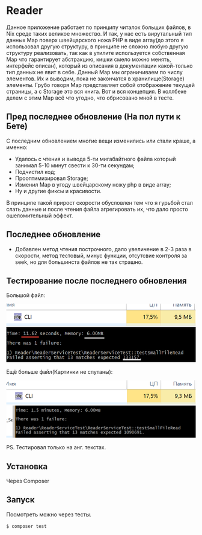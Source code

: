 # Reader

Данное приложение работает по принципу читалок больщих файлов, в Nix среде таких великое множество.
И так, у нас есть вирутальный тип данных Map поверх швейцарского ножа PHP в виде array(до этого я использовал
 другую структуру, в принципе не сложно любую другую структуру реализовать, так как в утилите используется собственная Map что гарантирует абстракцию, кишки смело можно менять, интерфейс описан), который из описания
в документации какой-только тип данных не явит в себе. Данный Map мы ограничиваем по числу элементов.
Их и выводим, пока не закончатся в хранилище(Storage) элементы. Грубо говоря Map представляет собой отображение
текущей страницы, а с Storage это вся книга. Вот и вся концепция. В коллбеке делем с этим Map всё что угодно, что 
обрисовано мной в тесте.

## Пред последнее обновление (На пол пути к Бете)

С последним обновлением многие вещи изменились или стали краше, а именно:
- Удалось с чтения и вывода 5-ти мигабайтного файла который занимал 5-10 минут свести к 30-ти секундам;
- Подчистил код;
- Прооптимизировал Storage;
- Изменил Map в угоду швейцарскому ножу php в виде array;
- Ну и другие фиксы и красивости.

В принципе такой прирост скорости обусловлен тем что я гурьбой стал слать данные и после чтения файла агрегировать
их, что дало просто ошеломительный эффект.

## Последнее обновление
- Добавлен метод чтения построчного, дало увеличение в 2-3 раза в скорости, метод тестовый, минус функции, отсутсвие
контроля за seek, но для большинста файлов не так страшно.

## Тестирование после последнего обновления


Большой файл:

![Big Test](/images/big.png)
![Big Test](/images/big_test.png)


Ещё больше файл(Картинки не спутаны):

![Very Big Test](/images/very_big.png)
![Very Big Test](/images/very_big_test.png)


PS. Тестировал только на анг. текстах.


## Установка

Через Composer

## Запуск

Посмотреть можно через тесты.

``` bash
$ composer test
```
